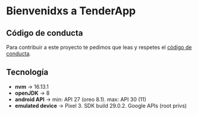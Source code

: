 # Bienvenidxs a TenderApp

## Código de conducta

Para contribuir a este proyecto te pedimos que leas y respetes el [código de conducta](https://www.contributor-covenant.org/es/version/2/0/code_of_conduct/).

## Tecnología

- **nvm** -> 16.13.1
- **openJDK** -> 8
- **android API** -> min: API 27 (oreo 8.1). max: API 30 (11)
- **emulated device** -> Pixel 3. SDK build 29.0.2. Google APIs (root privs)
